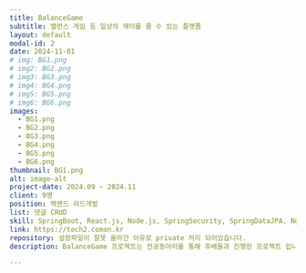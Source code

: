```yaml
---
title: BalanceGame
subtitle: 밸런스 게임 등 일상의 재미를 줄 수 있는 플랫폼
layout: default
modal-id: 2
date: 2024-11-01
# img: BG1.png
# img2: BG2.png
# img3: BG3.png
# img4: BG4.png
# img5: BG5.png
# img6: BG6.png
images:
  - BG1.png
  - BG2.png
  - BG3.png
  - BG4.png
  - BG5.png
  - BG6.png
thumbnail: BG1.png
alt: image-alt
project-date: 2024.09 ~ 2024.11
client: 9명
position: 백엔드 리드개발
list: 댓글 CRUD
skill: SpringBoot, React.js, Node.js, SpringSecurity, SpringDataJPA, NginX, WebSocket, Ubuntu, MySql, phpMyAdmin, REST API
link: https://tech2.comon.kr
repository: 설정파일이 잘못 올라간 이유로 private 처리 되어있습니다.
description: BalanceGame 프로젝트는 전공동아리를 통해 후배들과 진행한 프로젝트 입니다.<br> 이 프로젝트는 젊은 층을 타겟으로 한 사용자들의 가지각색의 아이디어로 밸런스 게임 또는 찬반 투표를 게시 또는 투표할 수 있는 커뮤니티 사이트 입니다.<br> REST API 방식으로 개발되었으며 주 기능은 회원 CRUD, 게시판(밸런스게임, 찬반투표) CRUD, 댓글 CRUD, 실시간 채팅이 있습니다.<br> 로그인은 JWT 방식으로 구현되었으며 토큰 유효 시간은 24시간 입니다.<br> 회원가입 시 휴대전화 인증을 거치도록 했고, 개인정보 활용 동의칸을 체크 하지 않을 시 회원가입이 되지 않게 되어있습니다.<br> 아이디 찾기는 이름과 전화번호를 통해 가입된 사용자의 존재 여부를 확인하고 해당 전화번호로 인증하게끔 구현되었고, 비밀번호 또한 전화번호로 인증하게끔 되어있습니다.<br> 실시간 채팅은 웹소켓으로 구현되어있으며 50명 제한이 걸려있는 단체채팅 기능이고 이는 node.js 로 구현되었습니다.<br> 팀원들 모두가 후배였기 때문에 같이 배워보자 라는 의미에서 기능을 하나씩 맡아 진행하였습니다.<br> 이 과정에서 팀원들 모두를 이끌어 나가는 것에 어려움을 느꼈고, 팀원들의 의견을 하나로 모아 최고의 결론을 도출해내는 것이 굉장히 어려웠습니다.<br> 이렇게 한 팀의 리더는 쉽게 할 수 있는 것이 아니라는 것을 느꼈습니다.

---
```

